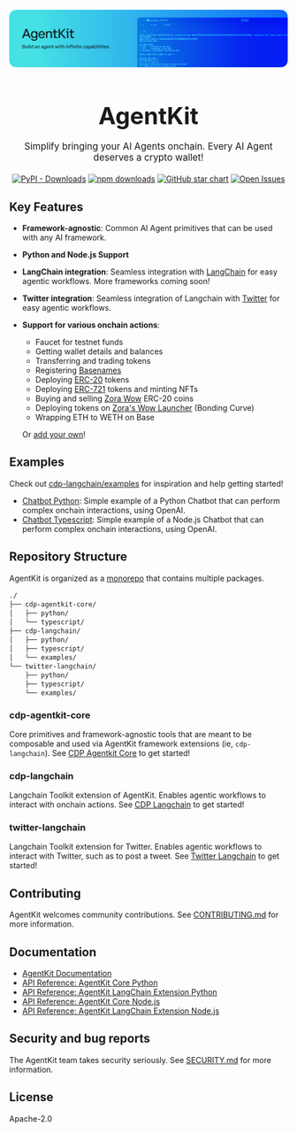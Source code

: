<div align="center">
  <p>
    <a href="https://docs.cdp.coinbase.com/agentkit/docs/welcome">
      <img src="./agentkit_banner.png"/>
    </a>
  </p>
  <h1 style="font-size: 3em; margin-bottom: 20px;">
    AgentKit
  </h1>

  <p style="font-size: 1.2em; max-width: 600px; margin: 0 auto 20px;">
    Simplify bringing your AI Agents onchain. Every AI Agent deserves a crypto wallet!
  </p>

[![PyPI - Downloads](https://img.shields.io/pypi/dm/cdp-agentkit-core?style=flat-square)](https://pypistats.org/packages/cdp-agentkit-core)
[![npm downloads](https://img.shields.io/npm/dm/@coinbase/cdp-agentkit-core?style=flat-square)](https://www.npmjs.com/package/@coinbase/cdp-agentkit-core)
[![GitHub star chart](https://img.shields.io/github/stars/coinbase/cdp-agentkit?style=flat-square)](https://star-history.com/#coinbase/cdp-agentkit)
[![Open Issues](https://img.shields.io/github/issues-raw/coinbase/cdp-agentkit?style=flat-square)](https://github.com/coinbase/cdp-agentkit/issues)

</div>

## Key Features

- **Framework-agnostic**: Common AI Agent primitives that can be used with any AI framework.
- **Python and Node.js Support**
- **LangChain integration**: Seamless integration with [LangChain](https://python.langchain.com/docs/introduction/) for easy agentic workflows. More frameworks coming soon!
- **Twitter integration**: Seamless integration of Langchain with [Twitter](https://developer.twitter.com/en/docs/twitter-api) for easy agentic workflows.
- **Support for various onchain actions**:

  - Faucet for testnet funds
  - Getting wallet details and balances
  - Transferring and trading tokens
  - Registering [Basenames](https://www.base.org/names)
  - Deploying [ERC-20](https://www.coinbase.com/learn/crypto-glossary/what-is-erc-20) tokens
  - Deploying [ERC-721](https://www.coinbase.com/learn/crypto-glossary/what-is-erc-721) tokens and minting NFTs
  - Buying and selling [Zora Wow](https://wow.xyz/) ERC-20 coins
  - Deploying tokens on [Zora's Wow Launcher](https://wow.xyz/mechanics) (Bonding Curve)
  - Wrapping ETH to WETH on Base

  Or [add your own](./CONTRIBUTING.md#adding-an-action-to-agentkit-core)!

## Examples

Check out [cdp-langchain/examples](./cdp-langchain/examples) for inspiration and help getting started!
- [Chatbot Python](./cdp-langchain/examples/chatbot-python/README.md): Simple example of a Python Chatbot that can perform complex onchain interactions, using OpenAI.
- [Chatbot Typescript](./cdp-langchain/examples/chatbot-typescript/README.md): Simple example of a Node.js Chatbot that can perform complex onchain interactions, using OpenAI.

## Repository Structure

AgentKit is organized as a [monorepo](https://en.wikipedia.org/wiki/Monorepo) that contains multiple packages.

```
./
├── cdp-agentkit-core/
│   ├── python/
│   └── typescript/
├── cdp-langchain/
│   ├── python/
│   ├── typescript/
│   └── examples/
└── twitter-langchain/
    ├── python/
    ├── typescript/
    └── examples/
```

### cdp-agentkit-core

Core primitives and framework-agnostic tools that are meant to be composable and used via AgentKit framework extensions (ie, `cdp-langchain`).
See [CDP Agentkit Core](./cdp-agentkit-core/README.md) to get started!

### cdp-langchain

Langchain Toolkit extension of AgentKit. Enables agentic workflows to interact with onchain actions.
See [CDP Langchain](./cdp-langchain/README.md) to get started!

### twitter-langchain

Langchain Toolkit extension for Twitter. Enables agentic workflows to interact with Twitter, such as to post a tweet.
See [Twitter Langchain](././agentkit/blob/master/README.md) to get started!

## Contributing

AgentKit welcomes community contributions.
See [CONTRIBUTING.md](CONTRIBUTING.md) for more information.

## Documentation

- [AgentKit Documentation](https://docs.cdp.coinbase.com/agentkit/docs/welcome)
- [API Reference: AgentKit Core Python](https://coinbase.github.io/agentkit/cdp-agentkit-core/python/index.html)
- [API Reference: AgentKit LangChain Extension Python](https://coinbase.github.io/agentkit/cdp-langchain/python/index.html)
- [API Reference: AgentKit Core Node.js](https://coinbase.github.io/agentkit/cdp-agentkit-core/typescript/index.html)
- [API Reference: AgentKit LangChain Extension Node.js](https://coinbase.github.io/agentkit/cdp-langchain/typescript/index.html)

## Security and bug reports

The AgentKit team takes security seriously.
See [SECURITY.md](SECURITY.md) for more information.

## License

Apache-2.0
